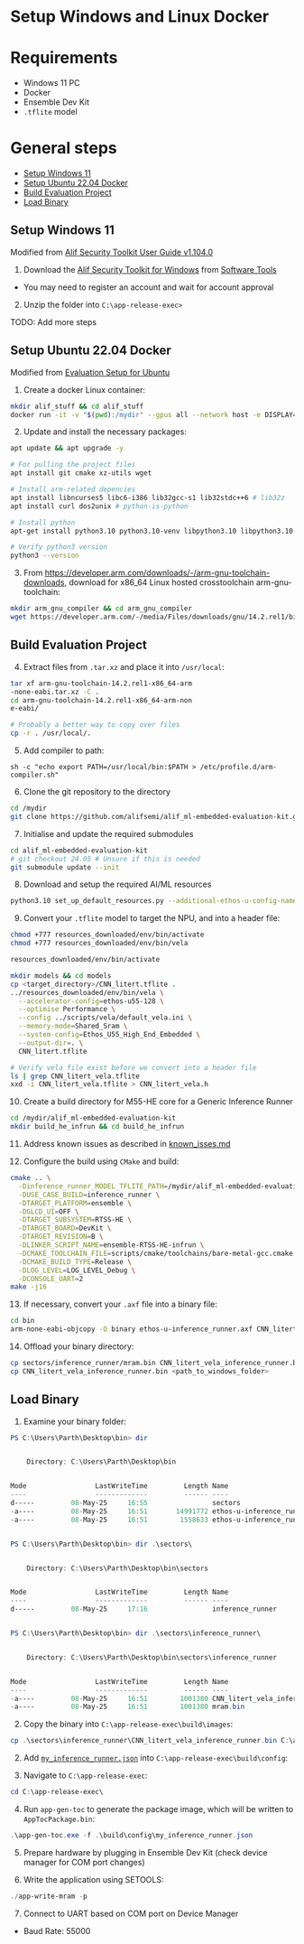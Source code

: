# Setup Windows and Linux Docker

# Requirements

- Windows 11 PC
- Docker
- Ensemble Dev Kit
- `.tflite` model

# General steps
- [Setup Windows 11](#setup-windows-11)
- [Setup Ubuntu 22.04 Docker](#setup-ubuntu-2204-docker)
- [Build Evaluation Project](#build-evaluation-project)
- [Load Binary](#load-binary)

## Setup Windows 11
Modified from [Alif Security Toolkit User Guide v1.104.0](https://alifsemi.com/download/AUGD0005)

1. Download the [Alif Security Toolkit for Windows](https://alifsemi.com/download/APFW0001) from [Software Tools](https://alifsemi.com/support/software-tools/ensemble/)
- You may need to register an account and wait for account approval

2. Unzip the folder into `C:\app-release-exec>`

TODO: Add more steps

## Setup Ubuntu 22.04 Docker
Modified from [Evaluation Setup for Ubuntu](https://github.com/alifsemi/alif_ml-embedded-evaluation-kit/blob/main/ML_Embedded_Evaluation_Kit.md#ubuntu-setup)

1. Create a docker Linux container:
```bash
mkdir alif_stuff && cd alif_stuff
docker run -it -v "$(pwd):/mydir" --gpus all --network host -e DISPLAY=$DISPLAY -v /tmp/.X11-unix:/tmp/.X11-unix ubuntu:22.04
```

2. Update and install the necessary packages:
```bash
apt update && apt upgrade -y

# For pulling the project files
apt install git cmake xz-utils wget

# Install arm-related depencies
apt install libncurses5 libc6-i386 lib32gcc-s1 lib32stdc++6 # lib32z
apt install curl dos2unix # python-is-python

# Install python
apt-get install python3.10 python3.10-venv libpython3.10 libpython3.10-dev

# Verify python3 version 
python3 --version
```

3. From https://developer.arm.com/downloads/-/arm-gnu-toolchain-downloads, download for x86_64 Linux hosted crosstoolchain arm-gnu-toolchain:
```bash
mkdir arm_gnu_compiler && cd arm_gnu_compiler
wget https://developer.arm.com/-/media/Files/downloads/gnu/14.2.rel1/binrel/arm-gnu-toolchain-14.2.rel1-aarch64-arm-none-eabi.tar.xz
```

## Build Evaluation Project

4. Extract files from `.tar.xz` and place it into `/usr/local`:
```bash
tar xf arm-gnu-toolchain-14.2.rel1-x86_64-arm
-none-eabi.tar.xz -C . 
cd arm-gnu-toolchain-14.2.rel1-x86_64-arm-non
e-eabi/

# Probably a better way to copy over files
cp -r . /usr/local/.
```

5. Add compiler to path:
```
sh -c "echo export PATH=/usr/local/bin:$PATH > /etc/profile.d/arm-compiler.sh"
```

6. Clone the git repository to the directory
```bash
cd /mydir
git clone https://github.com/alifsemi/alif_ml-embedded-evaluation-kit.git
```

7. Initialise and update the required submodules
```bash
cd alif_ml-embedded-evaluation-kit
# git checkout 24.05 # Unsure if this is needed
git submodule update --init
```

8. Download and setup the required AI/ML resources
```bash
python3.10 set_up_default_resources.py --additional-ethos-u-config-name ethos-u55-128
```

9. Convert your `.tflite` model to target the NPU, and into a header file:
```bash
chmod +777 resources_downloaded/env/bin/activate
chmod +777 resources_downloaded/env/bin/vela

resources_downloaded/env/bin/activate

mkdir models && cd models
cp <target_directory>/CNN_litert.tflite . 
../resources_downloaded/env/bin/vela \
  --accelerator-config=ethos-u55-128 \
  --optimise Performance \
  --config ../scripts/vela/default_vela.ini \
  --memory-mode=Shared_Sram \
  --system-config=Ethos_U55_High_End_Embedded \
  --output-dir=. \
  CNN_litert.tflite

# Verify vela file exist before we convert into a header file
ls | grep CNN_litert_vela.tflite 
xxd -i CNN_litert_vela.tflite > CNN_litert_vela.h
```

10. Create a build directory for M55-HE core for a Generic Inference Runner
```bash
cd /mydir/alif_ml-embedded-evaluation-kit
mkdir build_he_infrun && cd build_he_infrun
```

11. Address known issues as described in [known_isses.md](/known_issues.md)

12. Configure the build using `CMake` and build:
```bash
cmake .. \
  -Dinference_runner_MODEL_TFLITE_PATH=/mydir/alif_ml-embedded-evaluation-kit/models/CNN_litert_vela.tflite \
  -DUSE_CASE_BUILD=inference_runner \
  -DTARGET_PLATFORM=ensemble \
  -DGLCD_UI=OFF \
  -DTARGET_SUBSYSTEM=RTSS-HE \
  -DTARGET_BOARD=DevKit \
  -DTARGET_REVISION=B \
  -DLINKER_SCRIPT_NAME=ensemble-RTSS-HE-infrun \
  -DCMAKE_TOOLCHAIN_FILE=scripts/cmake/toolchains/bare-metal-gcc.cmake \
  -DCMAKE_BUILD_TYPE=Release \
  -DLOG_LEVEL=LOG_LEVEL_Debug \
  -DCONSOLE_UART=2
make -j16
```

13. If necessary, convert your `.axf` file into a binary file:
```bash
cd bin
arm-none-eabi-objcopy -O binary ethos-u-inference_runner.axf CNN_litert_vela_inference_runner.bin
```

14. Offload your binary directory:
```bash
cp sectors/inference_runner/mram.bin CNN_litert_vela_inference_runner.bin
cp CNN_litert_vela_inference_runner.bin <path_to_windows_folder>
```

## Load Binary

1. Examine your binary folder:
```PowerShell
PS C:\Users\Parth\Desktop\bin> dir


    Directory: C:\Users\Parth\Desktop\bin


Mode                 LastWriteTime         Length Name
----                 -------------         ------ ----
d-----         08-May-25     16:55                sectors
-a----         08-May-25     16:51       14991772 ethos-u-inference_runner.axf
-a----         08-May-25     16:51        1558633 ethos-u-inference_runner.map


PS C:\Users\Parth\Desktop\bin> dir .\sectors\


    Directory: C:\Users\Parth\Desktop\bin\sectors


Mode                 LastWriteTime         Length Name
----                 -------------         ------ ----
d-----         08-May-25     17:16                inference_runner


PS C:\Users\Parth\Desktop\bin> dir .\sectors\inference_runner\


    Directory: C:\Users\Parth\Desktop\bin\sectors\inference_runner


Mode                 LastWriteTime         Length Name
----                 -------------         ------ ----
-a----         08-May-25     16:51        1001380 CNN_litert_vela_inference_runner.bin
-a----         08-May-25     16:51        1001380 mram.bin
```
2. Copy the binary into `C:\app-release-exec\build\images`:
```PowerShell
cp .\sectors\inference_runner\CNN_litert_vela_inference_runner.bin C:\app-release-exec\build\images\.
```

2. Add [`my_inference_runner.json`](helper_files/my_inference_runner.json) into `C:\app-release-exec\build\config`:

3. Navigate to `C:\app-release-exec`:
```PowerShell
cd C:\app-release-exec\
```

4. Run `app-gen-toc` to generate the package image, which will be written to `AppTocPackage.bin`:
```PowerShell
.\app-gen-toc.exe -f .\build\config\my_inference_runner.json
```

5. Prepare hardware by plugging in Ensemble Dev Kit (check device manager for COM port changes)

6. Write the application using SETOOLS:
```PowerShell
./app-write-mram -p
```

7. Connect to UART based on COM port on Device Manager
- Baud Rate: 55000
